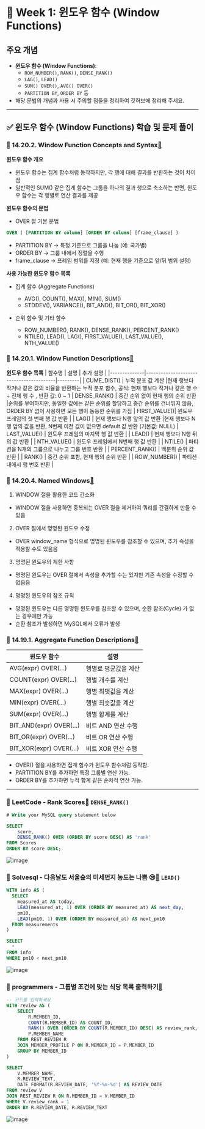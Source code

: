 # **📌 Week 1: 윈도우 함수 (Window Functions)**

## **주요 개념**

- **윈도우 함수 (Window Functions)**:
    - `ROW_NUMBER()`, `RANK()`, `DENSE_RANK()`
    - `LAG()`, `LEAD()`
    - `SUM() OVER()`, `AVG() OVER()`
    - `PARTITION BY`, `ORDER BY` 등
- 해당 문법의 개념과 사용 시 주의할 점들을 정리하여 깃허브에 정리해 주세요.

---

## **✅ 윈도우 함수 (Window Functions) 학습 및 문제 풀이**


### 📖 14.20.2. Window Function Concepts and Syntax[🔗](https://dev.mysql.com/doc/refman/8.0/en/window-functions-usage.html)

**윈도우 함수 개요**
- 윈도우 함수는 집계 함수처럼 동작하지만, 각 행에 대해 결과를 반환하는 것이 차이점
- 일반적인 SUM() 같은 집계 함수는 그룹을 하나의 결과 행으로 축소하는 반면, 윈도우 함수는 각 행별로 연산 결과를 제공

**윈도우 함수의 문법**
- OVER 절 기본 문법
```sql
OVER ( [PARTITION BY column] [ORDER BY column] [frame_clause] )
```
- PARTITION BY → 특정 기준으로 그룹을 나눔 (예: 국가별)
- ORDER BY → 그룹 내에서 정렬을 수행
- frame_clause → 프레임 범위를 지정 (예: 현재 행을 기준으로 앞/뒤 범위 설정)

**사용 가능한 윈도우 함수 목록**
- 집계 함수 (Aggregate Functions)
    - AVG(), COUNT(), MAX(), MIN(), SUM()
    - STDDEV(), VARIANCE(), BIT_AND(), BIT_OR(), BIT_XOR()

- 순위 함수 및 기타 함수
    - ROW_NUMBER(), RANK(), DENSE_RANK(), PERCENT_RANK()
    - NTILE(), LEAD(), LAG(), FIRST_VALUE(), LAST_VALUE(), NTH_VALUE()

### 📖 14.20.1. Window Function Descriptions[🔗](https://dev.mysql.com/doc/refman/8.0/en/window-function-descriptions.html)

**윈도우 함수 목록**
| 함수명         | 설명                                      | 추가 설명 |
|--------------|-----------------------------------------|---------|
| CUME_DIST()  | 누적 분포 값 계산                        |현재 행보다 작거나 같은 값의 비율을 반환하는 누적 분포 함수, 공식: 현재 행보다 작거나 같은 행 수 ÷ 전체 행 수 , 반환 값: 0 ~ 1
| DENSE_RANK() | 중간 순위 없이 현재 행의 순위 반환        |순위를 부여하지만, 동일한 값에는 같은 순위를 할당하고 중간 순위를 건너뛰지 않음, ORDER BY 없이 사용하면 모든 행이 동등한 순위를 가짐
| FIRST_VALUE()| 윈도우 프레임의 첫 번째 행 값 반환       |
| LAG()        | 현재 행보다 N행 앞의 값 반환             |현재 행보다 N행 앞의 값을 반환, N번째 이전 값이 없으면 default 값 반환 (기본값: NULL)
| LAST_VALUE() | 윈도우 프레임의 마지막 행 값 반환       |
| LEAD()       | 현재 행보다 N행 뒤의 값 반환             |
| NTH_VALUE()  | 윈도우 프레임에서 N번째 행 값 반환       |
| NTILE()      | 파티션을 N개의 그룹으로 나누고 그룹 번호 반환 |
| PERCENT_RANK() | 백분위 순위 값 반환                     |
| RANK()       | 중간 순위 포함, 현재 행의 순위 반환       |
| ROW_NUMBER() | 파티션 내에서 행 번호 반환               |

### 📖 14.20.4. Named Windows[🔗](https://dev.mysql.com/doc/refman/8.0/en/window-functions-named-windows.html)

1. WINDOW 절을 활용한 코드 간소화
- WINDOW 절을 사용하면 중복되는 OVER 절을 제거하여 쿼리를 간결하게 만들 수 있음

2. OVER 절에서 명명된 윈도우 수정
- OVER window_name 형식으로 명명된 윈도우를 참조할 수 있으며, 추가 속성을 적용할 수도 있음음

3. 명명된 윈도우의 제한 사항
- 명명된 윈도우는 OVER 절에서 속성을 추가할 수는 있지만 기존 속성을 수정할 수 없음음

4. 명명된 윈도우의 참조 규칙
- 명명된 윈도우는 다른 명명된 윈도우를 참조할 수 있으며, 순환 참조(Cycle) 가 없는 경우에만 가능
- 순환 참조가 발생하면 MySQL에서 오류가 발생

### 📖 14.19.1. Aggregate Function Descriptions[🔗](https://dev.mysql.com/doc/refman/8.0/en/aggregate-functions.html)

| 윈도우 함수              | 설명                   |
|------------------------|----------------------|
| AVG(expr) OVER(...)   | 행별로 평균값을 계산  |
| COUNT(expr) OVER(...) | 행별 개수를 계산      |
| MAX(expr) OVER(...)   | 행별 최댓값을 계산    |
| MIN(expr) OVER(...)   | 행별 최솟값을 계산    |
| SUM(expr) OVER(...)   | 행별 합계를 계산      |
| BIT_AND(expr) OVER(...) | 비트 AND 연산 수행  |
| BIT_OR(expr) OVER(...)  | 비트 OR 연산 수행   |
| BIT_XOR(expr) OVER(...) | 비트 XOR 연산 수행  |

- OVER() 절을 사용하면 집계 함수가 윈도우 함수처럼 동작함.
- PARTITION BY를 추가하면 특정 그룹별 연산 가능.
- ORDER BY를 추가하면 누적 합계 같은 순차적 연산 가능.

---
### 📝 LeetCode - Rank Scores[🔗](https://leetcode.com/problems/rank-scores/description/) `DENSE_RANK()`

```sql
# Write your MySQL query statement below

SELECT
    score,
    DENSE_RANK() OVER (ORDER BY score DESC) AS 'rank'
FROM Scores
ORDER BY score DESC;
```
![image](../SQL/image/Week1/1.png)

### 📝 Solvesql - 다음날도 서울숲의 미세먼지 농도는 나쁨 😢[🔗](https://solvesql.com/problems/bad-finedust-measure/) `LEAD()`

```sql
WITH info AS (
  SELECT
    measured_at AS today,
    LEAD(measured_at, 1) OVER (ORDER BY measured_at) AS next_day,
    pm10,
    LEAD(pm10, 1) OVER (ORDER BY measured_at) AS next_pm10
  FROM measurements
)

SELECT
  *
FROM info
WHERE pm10 < next_pm10
```
![image](../SQL/image/Week1/2.png)

### 📝 programmers - 그룹별 조건에 맞는 식당 목록 출력하기[🔗](https://school.programmers.co.kr/learn/courses/30/lessons/131124)

```sql
-- 코드를 입력하세요
WITH review AS (
    SELECT
        R.MEMBER_ID,
        COUNT(R.MEMBER_ID) AS COUNT_ID,
        RANK() OVER (ORDER BY COUNT(R.MEMBER_ID) DESC) AS review_rank,
        P.MEMBER_NAME
    FROM REST_REVIEW R
    JOIN MEMBER_PROFILE P ON R.MEMBER_ID = P.MEMBER_ID
    GROUP BY MEMBER_ID
)

SELECT
    V.MEMBER_NAME,
    R.REVIEW_TEXT,
    DATE_FORMAT(R.REVIEW_DATE, '%Y-%m-%d') AS REVIEW_DATE
FROM review V
JOIN REST_REVIEW R ON R.MEMBER_ID = V.MEMBER_ID
WHERE V.review_rank = 1
ORDER BY R.REVIEW_DATE, R.REVIEW_TEXT
```

![image](../SQL/image/Week1/3.png)